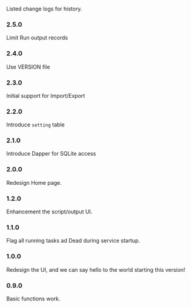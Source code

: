 Listed change logs for history.

### 2.5.0

Limit Run output records

### 2.4.0

Use VERSION file

### 2.3.0

Initial support for Import/Export

### 2.2.0

Introduce `setting` table

### 2.1.0

Introduce Dapper for SQLite access

### 2.0.0

Redesign Home page.

### 1.2.0

Enhancement the script/output UI.

### 1.1.0

Flag all running tasks ad Dead during service startup.

### 1.0.0

Redesign the UI, and we can say hello to the world starting this version!

### 0.9.0

Basic functions work.